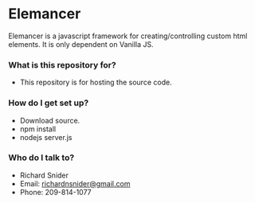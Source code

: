 # Elemancer #

Elemancer is a javascript framework for creating/controlling custom html elements. It is only dependent on Vanilla JS.

### What is this repository for? ###

* This repository is for hosting the source code.

### How do I get set up? ###

* Download source.
* npm install
* nodejs server.js

### Who do I talk to? ###

* Richard Snider
* Email: richardnsnider@gmail.com
* Phone: 209-814-1077